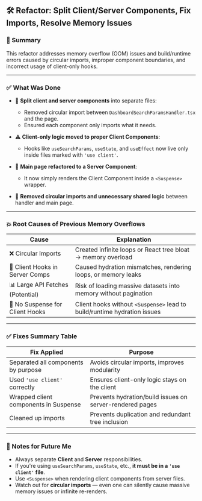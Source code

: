 ## 🛠️ Refactor: Split Client/Server Components, Fix Imports, Resolve Memory Issues

### 📌 Summary
This refactor addresses memory overflow (OOM) issues and build/runtime errors caused by circular imports, improper component boundaries, and incorrect usage of client-only hooks.

---

### ✅ What Was Done

- 🔄 **Split client and server components** into separate files:
  - Removed circular import between `DashboardSearchParamsHandler.tsx` and the page.
  - Ensured each component only imports what it needs.

- ⚠️ **Client-only logic moved to proper Client Components**:
  - Hooks like `useSearchParams`, `useState`, and `useEffect` now live only inside files marked with `'use client'`.

- 🧱 **Main page refactored to a Server Component**:
  - It now simply renders the Client Component inside a `<Suspense>` wrapper.
  
- 🚫 **Removed circular imports and unnecessary shared logic** between handler and main page.

---

### 💥 Root Causes of Previous Memory Overflows

| Cause                              | Explanation                                                                 |
|-----------------------------------|-----------------------------------------------------------------------------|
| ❌ Circular Imports               | Created infinite loops or React tree bloat → memory overload                |
| 🚫 Client Hooks in Server Comps   | Caused hydration mismatches, rendering loops, or memory leaks               |
| 📊 Large API Fetches (Potential)  | Risk of loading massive datasets into memory without pagination             |
| 🔁 No Suspense for Client Hooks   | Client hooks without `<Suspense>` lead to build/runtime hydration issues    |

---

### ✅ Fixes Summary Table

| Fix Applied                          | Purpose                                               |
|--------------------------------------|-------------------------------------------------------|
| Separated all components by purpose | Avoids circular imports, improves modularity          |
| Used `'use client'` correctly       | Ensures client-only logic stays on the client         |
| Wrapped client components in Suspense| Prevents hydration/build issues on server-rendered pages |
| Cleaned up imports                  | Prevents duplication and redundant tree inclusion     |

---

### 🧠 Notes for Future Me

- Always separate **Client** and **Server** responsibilities.
- If you're using `useSearchParams`, `useState`, etc., **it must be in a `'use client'` file**.
- Use `<Suspense>` when rendering client components from server files.
- Watch out for **circular imports** — even one can silently cause massive memory issues or infinite re-renders.
